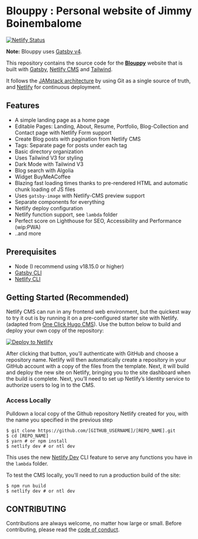 # Blouppy : Personal website of Jimmy Boinembalome

[![Netlify Status](https://api.netlify.com/api/v1/badges/b654c94e-08a6-4b79-b443-7837581b1d8d/deploy-status)](https://app.netlify.com/sites/blouppy-ci/deploys)

**Note:** Blouppy uses [Gatsby v4](https://www.gatsbyjs.com/gatsby-5/).

This repository contains the source code for the **[Blouppy](https://www.blouppy.com/)** website that is built with [Gatsby](https://www.gatsbyjs.org/), [Netlify CMS](https://www.netlifycms.org) and [Tailwind](https://tailwindcss.com/).

It follows the [JAMstack architecture](https://jamstack.org) by using Git as a single source of truth, and [Netlify](https://www.netlify.com) for continuous deployment.

## Features

- A simple landing page as a home page
- Editable Pages: Landing, About, Resume, Portfolio, Blog-Collection and Contact page with Netlify Form support
- Create Blog posts with pagination from Netlify CMS
- Tags: Separate page for posts under each tag
- Basic directory organization
- Uses Tailwind V3 for styling
- Dark Mode with Tailwind V3
- Blog search with Algolia
- Widget BuyMeACoffee
- Blazing fast loading times thanks to pre-rendered HTML and automatic chunk loading of JS files
- Uses `gatsby-image` with Netlify-CMS preview support
- Separate components for everything
- Netlify deploy configuration
- Netlify function support, see `lambda` folder
- Perfect score on Lighthouse for SEO, Accessibility and Performance (wip:PWA)
- ..and more

## Prerequisites

- Node (I recommend using v18.15.0 or higher)
- [Gatsby CLI](https://www.gatsbyjs.org/docs/)
- [Netlify CLI](https://github.com/netlify/cli)

## Getting Started (Recommended)

Netlify CMS can run in any frontend web environment, but the quickest way to try it out is by running it on a pre-configured starter site with Netlify. (adapted from [One Click Hugo CMS](https://github.com/netlify-templates/one-click-hugo-cms)). Use the button below to build and deploy your own copy of the repository:

<a href="https://app.netlify.com/start/deploy?repository=https://github.com/jboinembalome/blouppy-gatsby&amp;stack=cms"><img src="https://www.netlify.com/img/deploy/button.svg" alt="Deploy to Netlify"></a>

After clicking that button, you’ll authenticate with GitHub and choose a repository name. Netlify will then automatically create a repository in your GitHub account with a copy of the files from the template. Next, it will build and deploy the new site on Netlify, bringing you to the site dashboard when the build is complete. Next, you’ll need to set up Netlify’s Identity service to authorize users to log in to the CMS.

### Access Locally

Pulldown a local copy of the Github repository Netlify created for you, with the name you specified in the previous step
```
$ git clone https://github.com/[GITHUB_USERNAME]/[REPO_NAME].git
$ cd [REPO_NAME]
$ yarn # or npm install
$ netlify dev # or ntl dev
```

This uses the new [Netlify Dev](https://www.netlify.com/products/dev/?utm_source=blog&utm_medium=netlifycms&utm_campaign=devex) CLI feature to serve any functions you have in the `lambda` folder.

To test the CMS locally, you'll need to run a production build of the site:

```
$ npm run build
$ netlify dev # or ntl dev
```

## CONTRIBUTING

Contributions are always welcome, no matter how large or small. Before contributing,
please read the [code of conduct](CODE_OF_CONDUCT.md).
